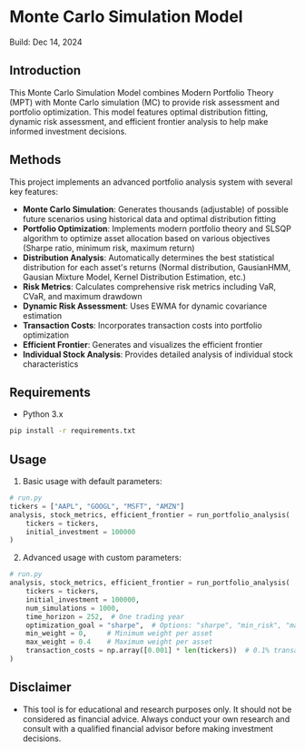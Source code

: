 # Monte Carlo Simulation Model
Build: Dec 14, 2024

## Introduction
This Monte Carlo Simulation Model combines Modern Portfolio Theory (MPT) with Monte Carlo simulation (MC) to provide risk assessment and portfolio optimization. This model features optimal distribution fitting, dynamic risk assessment, and efficient frontier analysis to help make informed investment decisions.

## Methods
This project implements an advanced portfolio analysis system with several key features:

- **Monte Carlo Simulation**: Generates thousands (adjustable) of possible future scenarios using historical data and optimal distribution fitting
- **Portfolio Optimization**: Implements modern portfolio theory and SLSQP algorithm to optimize asset allocation based on various objectives (Sharpe ratio, minimum risk, maximum return)
- **Distribution Analysis**: Automatically determines the best statistical distribution for each asset's returns (Normal distribution, GausianHMM, Gausian Mixture Model, Kernel Distribution Estimation, etc.)
- **Risk Metrics**: Calculates comprehensive risk metrics including VaR, CVaR, and maximum drawdown
- **Dynamic Risk Assessment**: Uses EWMA for dynamic covariance estimation
- **Transaction Costs**: Incorporates transaction costs into portfolio optimization
- **Efficient Frontier**: Generates and visualizes the efficient frontier
- **Individual Stock Analysis**: Provides detailed analysis of individual stock characteristics

## Requirements
- Python 3.x

```bash
pip install -r requirements.txt
```

## Usage

1. Basic usage with default parameters:

```python
# run.py
tickers = ["AAPL", "GOOGL", "MSFT", "AMZN"]
analysis, stock_metrics, efficient_frontier = run_portfolio_analysis(
    tickers = tickers,
    initial_investment = 100000
)
```

2. Advanced usage with custom parameters:

```python
# run.py
analysis, stock_metrics, efficient_frontier = run_portfolio_analysis(
    tickers = tickers,
    initial_investment = 100000,
    num_simulations = 1000,
    time_horizon = 252,  # One trading year
    optimization_goal = "sharpe",  # Options: "sharpe", "min_risk", "max_return"
    min_weight = 0,     # Minimum weight per asset
    max_weight = 0.4    # Maximum weight per asset
    transaction_costs = np.array([0.001] * len(tickers))  # 0.1% transaction cost per asset
)
```

## Disclaimer
- This tool is for educational and research purposes only. It should not be considered as financial advice. Always conduct your own research and consult with a qualified financial advisor before making investment decisions.